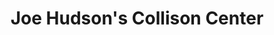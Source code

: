 ---
title: "Joe Hudson's Collison Center"
url: /opelika/joe-hudsons-collison-center/
shop: car repair
---